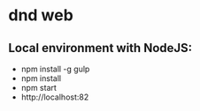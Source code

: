 # dnd web


## Local environment with NodeJS:

- npm install -g gulp
- npm install
- npm start
- http://localhost:82
